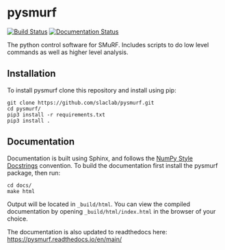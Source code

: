 # pysmurf

[![Build Status](https://travis-ci.com/slaclab/pysmurf.svg?branch=main)](https://travis-ci.com/slaclab/pysmurf) [![Documentation Status](https://readthedocs.org/projects/pysmurf/badge/?version=main)](https://pysmurf.readthedocs.io/en/main/?badge=main)

The python control software for SMuRF. Includes scripts to do low level
commands as well as higher level analysis.

## Installation
To install pysmurf clone this repository and install using pip:

```
git clone https://github.com/slaclab/pysmurf.git
cd pysmurf/
pip3 install -r requirements.txt
pip3 install .
```

## Documentation
Documentation is built using Sphinx, and follows the [NumPy Style
Docstrings][1] convention. To build the documentation first install
the pysmurf package, then run:

```
cd docs/
make html
```

Output will be located in `_build/html`. You can view the compiled
documentation by opening `_build/html/index.html` in the browser of your choice.

The documentation is also updated to readthedocs here: https://pysmurf.readthedocs.io/en/main/

[1]: https://sphinxcontrib-napoleon.readthedocs.io/en/latest/example_numpy.html
